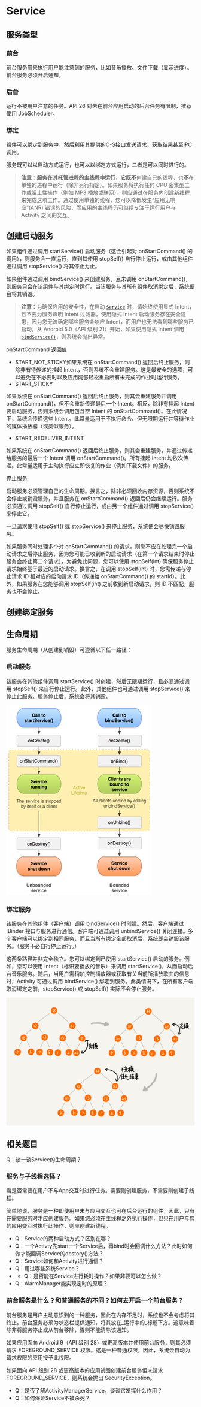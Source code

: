# Service

## 服务类型

### 前台

前台服务用来执行用户能注意到的服务，比如音乐播放、文件下载（显示进度）。前台服务必须开启通知。

### 后台

运行不被用户注意的任务。API 26 对未在前台应用启动的后台任务有限制，推荐使用 JobScheduler。

### 绑定

组件可以绑定到服务中，然后利用其提供的C-S接口发送请求、获取结果甚至IPC调用。

服务既可以以启动方式运行，也可以以绑定方式运行，二者是可以同时进行的。

> **注意：**服务在其托管进程的主线程中运行，它既**不**创建自己的线程，也**不**在单独的进程中运行（除非另行指定）。如果服务将执行任何 CPU 密集型工作或阻止性操作（例如 MP3 播放或联网），则应通过在服务内创建新线程来完成这项工作。通过使用单独的线程，您可以降低发生“应用无响应”\(ANR\) 错误的风险，而应用的主线程仍可继续专注于运行用户与 Activity 之间的交互。

## 创建启动服务

如果组件通过调用 startService\(\) 启动服务（这会引起对 onStartCommand\(\) 的调用），则服务会一直运行，直到其使用 stopSelf\(\) 自行停止运行，或由其他组件通过调用 stopService\(\) 将其停止为止。

如果组件通过调用 bindService\(\) 来创建服务，且未调用 onStartCommand\(\)，则服务只会在该组件与其绑定时运行。当该服务与其所有组件取消绑定后，系统便会将其销毁。

> **注意**：为确保应用的安全性，在启动 [`Service`](https://developer.android.google.cn/reference/android/app/Service.html) 时，请始终使用显式 Intent，且不要为服务声明 Intent 过滤器。使用隐式 Intent 启动服务存在安全隐患，因为您无法确定哪些服务会响应 Intent，而用户也无法看到哪些服务已启动。从 Android 5.0（API 级别 21）开始，如果使用隐式 Intent 调用 [`bindService()`](https://developer.android.google.cn/reference/android/content/Context.html#bindService%28android.content.Intent,%20android.content.ServiceConnection,%20int%29)，则系统会抛出异常。

onStartCommand 返回值

* START\_NOT\_STICKY如果系统在 onStartCommand\(\) 返回后终止服务，则除非有待传递的挂起 Intent，否则系统不会重建服务。这是最安全的选项，可以避免在不必要时以及应用能够轻松重启所有未完成的作业时运行服务。
* START\_STICKY

如果系统在 onStartCommand\(\) 返回后终止服务，则其会重建服务并调用 onStartCommand\(\)，但不会重新传递最后一个 Intent。相反，除非有挂起 Intent 要启动服务，否则系统会调用包含空 Intent 的 onStartCommand\(\)。在此情况下，系统会传递这些 Intent。此常量适用于不执行命令、但无限期运行并等待作业的媒体播放器（或类似服务）。

* START\_REDELIVER\_INTENT

如果系统在 onStartCommand\(\) 返回后终止服务，则其会重建服务，并通过传递给服务的最后一个 Intent 调用 onStartCommand\(\)。所有挂起 Intent 均依次传递。此常量适用于主动执行应立即恢复的作业（例如下载文件）的服务。

停止服务

启动服务必须管理自己的生命周期。换言之，除非必须回收内存资源，否则系统不会停止或销毁服务，并且服务在 onStartCommand\(\) 返回后仍会继续运行。服务必须通过调用 stopSelf\(\) 自行停止运行，或由另一个组件通过调用 stopService\(\) 来停止它。

一旦请求使用 stopSelf\(\) 或 stopService\(\) 来停止服务，系统便会尽快销毁服务。

如果服务同时处理多个对 onStartCommand\(\) 的请求，则您不应在处理完一个启动请求之后停止服务，因为您可能已收到新的启动请求（在第一个请求结束时停止服务会终止第二个请求）。为避免此问题，您可以使用 stopSelf\(int\) 确保服务停止请求始终基于最近的启动请求。换言之，在调用 stopSelf\(int\) 时，您需传递与停止请求 ID 相对应的启动请求 ID（传递给 onStartCommand\(\) 的 startId）。此外，如果服务在您能够调用 stopSelf\(int\) 之前收到新启动请求，则 ID 不匹配，服务也不会停止。

## 创建绑定服务

## 生命周期

服务生命周期（从创建到销毁）可遵循以下任一路径：

### 启动服务

该服务在其他组件调用 startService\(\) 时创建，然后无限期运行，且必须通过调用 stopSelf\(\) 来自行停止运行。此外，其他组件也可通过调用 stopService\(\) 来停止此服务。服务停止后，系统会将其销毁。



![&#x670D;&#x52A1;&#x751F;&#x547D;&#x5468;&#x671F;](../../.gitbook/assets/image.png)

### 绑定服务

该服务在其他组件（客户端）调用 bindService\(\) 时创建。然后，客户端通过 IBinder 接口与服务进行通信。客户端可通过调用 unbindService\(\) 关闭连接。多个客户端可以绑定到相同服务，而且当所有绑定全部取消后，系统即会销毁该服务。（服务不必自行停止运行。）

这两条路径并非完全独立。您可以绑定到已使用 startService\(\) 启动的服务。例如，您可以使用 Intent（标识要播放的音乐）来调用 startService\(\)，从而启动后台音乐服务。随后，当用户需稍加控制播放器或获取有关当前所播放歌曲的信息时，Activity 可通过调用 bindService\(\) 绑定到服务。此类情况下，在所有客户端取消绑定之前，stopService\(\) 或 stopSelf\(\) 实际不会停止服务。

![&#x7ED1;&#x5B9A;&#x670D;&#x52A1;&#x751F;&#x547D;&#x5468;&#x671F;](../../.gitbook/assets/image%20%288%29.png)

## 相关题目

Q：谈一谈Service的生命周期？

### 服务与子线程选择？

看是否需要在用户不与App交互时进行任务。需要则创建服务，不需要则创建子线程。

简单地说，服务是一种即使用户未与应用交互也可在后台运行的组件，因此，只有在需要服务时才应创建服务。如果您必须在主线程之外执行操作，但只在用户与您的应用交互时执行此操作，则应创建新线程。

* Q：Service的两种启动方式？区别在哪？
* Q：一个Activty先start一个Service后，再bind时会回调什么方法？此时如何做才能回调Service的destory\(\)方法？
* Q：Service如何和Activity进行通信？
* Q：用过哪些系统Service？
* * Q：是否能在Service进行耗时操作？如果非要可以怎么做？
* Q：AlarmManager能实现定时的原理？

### 前台服务是什么？和普通服务的不同？如何去开启一个前台服务？

前台服务是用户主动意识到的一种服务，因此在内存不足时，系统也不会考虑将其终止。前台服务必须为状态栏提供通知，将其放在_运行中的_标题下方。这意味着除非将服务停止或从前台移除，否则不能清除该通知。

如果应用面向 Android 9（API 级别 28）或更高版本并使用前台服务，则其必须请求 FOREGROUND\_SERVICE 权限。这是一种普通权限，因此，系统会自动为请求权限的应用授予此权限。

如果面向 API 级别 28 或更高版本的应用试图创建前台服务但未请求 FOREGROUND\_SERVICE，则系统会抛出 SecurityException。

* Q：是否了解ActivityManagerService，谈谈它发挥什么作用？
* Q：如何保证Service不被杀死？

